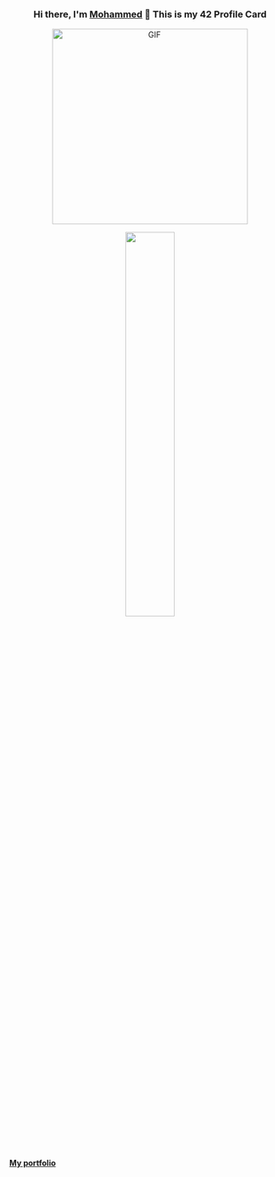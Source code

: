 <div align="center">

### Hi there, I'm [Mohammed](https://medeljadi.pyrhonanywhere.com) 👋 This is my 42 Profile Card

<img align="center" id="profile" alt="GIF" height="350px" src="https://1337-readme.vercel.app/api/profile?cursus=42&dark=true&email=hide&login=mel-jadi" />

</div>


<div align="center">
<p>
  <span style="min-width: 500px" ><img width="42%" src="https://github-readme-stats.anuraghazra1.vercel.app/api/top-langs/?username=MedJD&layout=compact&bg_color=30,e96443,904e95&title_color=fff&text_color=fff" /></span>
</p>

</div>

#### [My portfolio](https://medeljadi.pyrhonanywhere.com)
